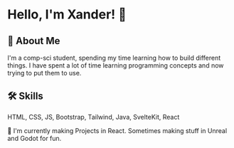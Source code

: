 
# Hello, I'm Xander! 👋



## 🚀 About Me
I'm a comp-sci student, spending my time learning how to build different things. I have spent a lot of time learning programming concepts and now trying to put them to use.


## 🛠 Skills
HTML, CSS, JS, Bootstrap, Tailwind, Java, SvelteKit, React

🧠 I'm currently making Projects in React. Sometimes making stuff in Unreal and Godot for fun.
